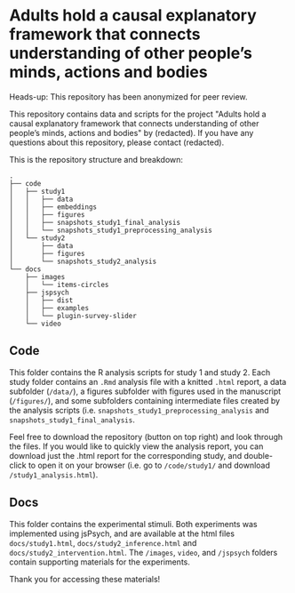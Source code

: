# Adults hold a causal explanatory framework that connects understanding of other people’s minds, actions and bodies

Heads-up: This repository has been anonymized for peer review.

This repository contains data and scripts for the project "Adults hold a causal explanatory framework that connects understanding of other people’s minds, actions and bodies" by (redacted). If you have any questions about this repository, please contact (redacted).

This is the repository structure and breakdown: 

```
.
├── code
│   ├── study1
│   │   ├── data
│   │   ├── embeddings
│   │   ├── figures
│   │   ├── snapshots_study1_final_analysis
│   │   └── snapshots_study1_preprocessing_analysis
│   └── study2
│       ├── data
│       ├── figures
│       └── snapshots_study2_analysis
└── docs
    ├── images
    │   └── items-circles
    ├── jspsych
    │   ├── dist
    │   ├── examples
    │   └── plugin-survey-slider
    └── video
```

## Code
This folder contains the R analysis scripts for study 1 and study 2. Each study folder contains an `.Rmd` analysis file with a knitted `.html` report, a data subfolder (`/data/`), a figures subfolder with figures used in the manuscript (`/figures/`), and some subfolders containing intermediate files created by the analysis scripts (i.e. `snapshots_study1_preprocessing_analysis` and `snapshots_study1_final_analysis`. 

Feel free to download the repository (button on top right) and look through the files. If you would like to quickly view the analysis report, you can download just the .html report for the corresponding study, and double-click to open it on your browser (i.e. go to `/code/study1/` and download `/study1_analysis.html`). 

## Docs
This folder contains the experimental stimuli. Both experiments was implemented using jsPsych, and are available at the html files `docs/study1.html`, `docs/study2_inference.html` and `docs/study2_intervention.html`. The `/images`, `video`, and `/jspsych` folders contain supporting materials for the experiments. 

Thank you for accessing these materials!



